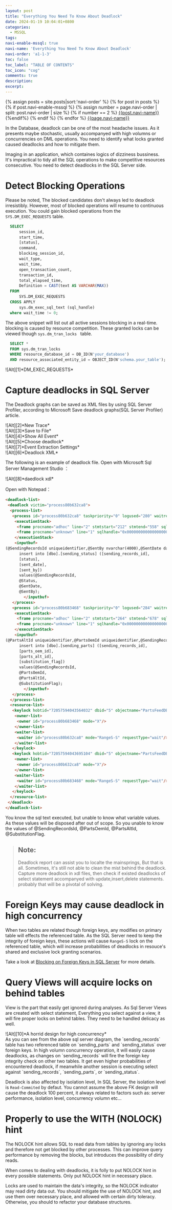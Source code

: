 ```yaml
---
layout: post
title: "Everything You Need To Know About Deadlock"
date: 2024-01-19 10:04:01+0800
categories:
  - MSSQL
tags:
navi-enable-mssql: true
navi-name: 'Everything You Need To Know About Deadlock'
navi-order: 'a1-1-3'
toc: false
toc_label: "TABLE OF CONTENTS"
toc_icon: "cog"
comments: true
description: 
excerpt: 
---
```

<!--navigation bar-->
<div class='navi-link-container'>
  {% assign posts = site.posts|sort:'navi-order' %}
  {% for post in posts %}
    {% if post.navi-enable-mssql %}
        {% assign number = page.navi-order | split: post.navi-order | size %}
        {% if number == 2 %}
            <a href="{{ site.baseurl }}{{ post.url }}" class='navi-link'>{{post.navi-name}}</a>
        {%endif%}
    {% endif %}
  {% endfor %}
<a class='navi-link' href="">{{page.navi-name}}</a>
</div>
<!--navigation bar-->

In the Database, deadlock can be one of the most headache issues. As it presents maybe stochastic, usually accompanyed with high volumns or concurrencies on DML operations. You need to identify what locks granted caused deadlocks and how to mitigate them.

Imaging in an application, which containes logics of dizziness bussiness. It's impractical to tidy all the SQL operations to make competitive resources consecutive. You need to detect deadlocks in the SQL Server side.


# Detect Blocking Operations
Please be noted, The blocked candidates don't always led to deadlock irresistibly. However, most of blocked operations will resume to continuous execution. You could gain blocked operations from the `SYS.DM_EXEC_REQUESTS` table.

```SQL
  SELECT 
      session_id, 
      start_time, 
      [status], 
      command, 
      blocking_session_id, 
      wait_type, 
      wait_time, 
      open_transaction_count, 
      transaction_id, 
      total_elapsed_time, 
      Definition = CAST(text AS VARCHAR(MAX))
  FROM 
      SYS.DM_EXEC_REQUESTS 
  CROSS APPLY 
      sys.dm_exec_sql_text (sql_handle)
  where wait_time != 0;
```

The above snippet will list out all active sessions blocking in a real-time. blocking is caused by resource competition. These granted locks can be viewed though `sys.dm_tran_locks ` table.

```SQL
  SELECT * 
  FROM sys.dm_tran_locks 
  WHERE resource_database_id = DB_ID(N'your_database') 
  AND resource_associated_entity_id = OBJECT_ID(N'schema.your_table');
```

<div class="imgcenter" markdown="1">
![Alt][1]*DM_EXEC_REQUESTS*
</div>

# Capture deadlocks in SQL Server
The Deadlock graphs can be saved as XML files by using SQL Server Profiler, according to Microsoft Save deadlock graphs(SQL Server Profiler) article. 

<div class="imgcenter" markdown="1">
![Alt][2]*New Trace*
</div>
<div class="imgcenter" markdown="1">
![Alt][3]*Save to File*
</div>
<div class="imgcenter" markdown="1">
![Alt][4]*Show All Event*
</div>
<div class="imgcenter" markdown="1">
![Alt][5]*Choose deadlock*
</div>
<div class="imgcenter" markdown="1">
![Alt][7]*Event Extraction Settings*
</div>
<div class="imgcenter" markdown="1">
![Alt][6]*Deadlock XML*
</div>

The following is an example of deadlock file. 
Open with Microsoft Sql Server Management Studio ：
<div class="imgcenter" markdown="1">
![Alt][8]*daedlock xdl*
</div>

Open with Notepad：
```html
<deadlock-list>
 <deadlock victim="process80b632ca8">
  <process-list>
   <process id="process80b632ca8" taskpriority="0" logused="280" waitresource="KEY: 5:72057594043564032 (a21f597b58d4)" waittime="4245" ownerId="91294" transactionname="INSERT" lasttranstarted="2024-01-18T09:06:28.080" XDES="0xf1b08c460" lockMode="RangeS-S" schedulerid="3" kpid="608" status="suspended" spid="109" sbid="0" ecid="0" priority="0" trancount="2" lastbatchstarted="2024-01-18T09:06:28.080" lastbatchcompleted="2024-01-18T09:06:28.077" lastattention="1900-01-01T00:00:00.077" clientapp="Core .Net SqlClient Data Provider" hostname="DESKTOP-Q52QT2Q" hostpid="23768" loginname="sa" isolationlevel="read committed (2)" xactid="91294" currentdb="5" currentdbname="PartsFeedDB" lockTimeout="4294967295" clientoption1="671088672" clientoption2="128056">
    <executionStack>
     <frame procname="adhoc" line="2" stmtstart="212" stmtend="558" sqlhandle="0x020000006262f618e4fefc26347c853745e4b0da99e0d3000000000000000000000000000000000000000000">unknown     </frame>
     <frame procname="unknown" line="1" sqlhandle="0x0000000000000000000000000000000000000000000000000000000000000000000000000000000000000000">unknown     </frame>
    </executionStack>
    <inputbuf>
(@SendingRecordsId uniqueidentifier,@SentBy nvarchar(4000),@SentDate datetime,@Status nvarchar(4000))
      insert into [dbo].[sending_status] ([sending_records_id],
      [status],
      [sent_date],
      [sent_by])
      values(@SendingRecordsId,
      @Status,
      @SentDate,
      @SentBy);
        </inputbuf>
   </process>
   <process id="process80b683468" taskpriority="0" logused="284" waitresource="KEY: 5:72057594043695104 (15e82cdcfcb9)" waittime="4206" ownerId="91293" transactionname="INSERT" lasttranstarted="2024-01-18T09:06:28.080" XDES="0xf1cb3c460" lockMode="RangeS-S" schedulerid="11" kpid="800" status="suspended" spid="123" sbid="0" ecid="0" priority="0" trancount="2" lastbatchstarted="2024-01-18T09:06:28.080" lastbatchcompleted="2024-01-18T09:06:28.077" lastattention="1900-01-01T00:00:00.077" clientapp="Core .Net SqlClient Data Provider" hostname="DESKTOP-Q52QT2Q" hostpid="23768" loginname="sa" isolationlevel="read committed (2)" xactid="91293" currentdb="5" currentdbname="PartsFeedDB" lockTimeout="4294967295" clientoption1="671088672" clientoption2="128056">
    <executionStack>
     <frame procname="adhoc" line="2" stmtstart="264" stmtend="678" sqlhandle="0x02000000a95ca716ec86845754f47f2c428b495783198ffa0000000000000000000000000000000000000000">unknown     </frame>
     <frame procname="unknown" line="1" sqlhandle="0x0000000000000000000000000000000000000000000000000000000000000000000000000000000000000000">unknown     </frame>
    </executionStack>
    <inputbuf>
(@PartsAltId uniqueidentifier,@PartsOemId uniqueidentifier,@SendingRecordsId uniqueidentifier,@SubstitutionFlag nvarchar(4000))
      insert into [dbo].[sending_parts] ([sending_records_id],
      [parts_oem_id],
      [parts_alt_id],
      [substitution_flag])
      values(@SendingRecordsId,
      @PartsOemId,
      @PartsAltId,
      @SubstitutionFlag);
        </inputbuf>
   </process>
  </process-list>
  <resource-list>
   <keylock hobtid="72057594043564032" dbid="5" objectname="PartsFeedDB.dbo.sending_parts" indexname="PK_sending_parts" id="lockf1e29ed00" mode="X" associatedObjectId="72057594043564032">
    <owner-list>
     <owner id="process80b683468" mode="X"/>
    </owner-list>
    <waiter-list>
     <waiter id="process80b632ca8" mode="RangeS-S" requestType="wait"/>
    </waiter-list>
   </keylock>
   <keylock hobtid="72057594043695104" dbid="5" objectname="PartsFeedDB.dbo.sending_status" indexname="PK_sending_status" id="lockf21faeb80" mode="X" associatedObjectId="72057594043695104">
    <owner-list>
     <owner id="process80b632ca8" mode="X"/>
    </owner-list>
    <waiter-list>
     <waiter id="process80b683468" mode="RangeS-S" requestType="wait"/>
    </waiter-list>
   </keylock>
  </resource-list>
 </deadlock>
</deadlock-list>
```

You know the sql text executed, but unable to know what variable values. As these values will be disposed after out of scope. So you unable to know the values of @SendingRecordsId, @PartsOemId, @PartsAltId, @SubstitutionFlag.

<blockquote>
<h2>Note:</h2>
Deadlock report can assist you to localte the mainsprings, But that is all. Sometimes, it's still not able to clean the mist behind the deadlock. Capture more deadlock in xdl files, then check if existed deadlocks of select statement accompanyed with update,insert,delete statements. probably that will be a pivotal of solving. 
</blockquote>

# Foreign Keys may cause deadlock in high concurrency
When two tables are related though foreign keys, any modifies on primary table will effects the referenced table. As the SQL Server need to keep the integrity of foreign keys, these actions will cause `RangeS-S` lock on the referenced table, which will increase probabilities of deadlocks in resouce's shared and exclusive lock granting scenarios.

Take a look at [Blocking on Foreign Keys in SQL Server][9] for more details.

# Query Views will acquire locks on behind tables
View is the part that easily get ignored during analyses. As Sql Server Views are created with select statement, Everything you select against a view, it will fire proper locks on behind tables. They need to be handled delicacy as well. 


<div class="imgcenter" markdown="1">
![Alt][10]*A horrid design for high concurrency*
</div>
As you can see from the above sql server diagram, the `sending_records` table has two referenced table on `sending_parts` and `sending_status` over foreign keys. In high volumn concurrency operation, it will easily cause deadlocks, as changes on `sending_records` will fire the foreign key integrity check on other two tables. It get even higher probabilities of encountered deadlock, if meanwhile another session is executing select against `sending_records`, `sending_parts`, or `sending_status`. 

Deadlock is also affected by isolation level, In SQL Server, the isolation level is `Read-Commited` by defaut. You cannot assume the above FK design will cause the deadlock 100 percent, it always related to factors such as: server performance, isolation level, concurrency volumn etc...


# Properly to use the WITH (NOLOCK) hint
The NOLOCK hint allows SQL to read data from tables by ignoring any locks and therefore not get blocked by other processes. This can improve query performance by removing the blocks, but introduces the possibility of dirty reads.

When comes to dealing with deadlocks, it is folly to put NOLOCK hint in every possible statements. Only put NOLOCK hint in necessary place.

Locks are used to maintain the data's integrity, so the NOLOCK indicator may read dirty data out. You should mitigate the use of NOLOCK hint, and use them over necessary place, and allowed with certain dirty toleracy. Otherwise, you should to refactor your database structures.



[1]: /public/img/2024-01-19-everything-you-need-to-know-about-deadlock-a.png
[2]: /public/img/2024-01-19-everything-you-need-to-know-about-deadlock-b.png
[3]: /public/img/2024-01-19-everything-you-need-to-know-about-deadlock-c.png
[4]: /public/img/2024-01-19-everything-you-need-to-know-about-deadlock-d.png
[5]: /public/img/2024-01-19-everything-you-need-to-know-about-deadlock-e.png
[6]: /public/img/2024-01-19-everything-you-need-to-know-about-deadlock-f.png
[7]: /public/img/2024-01-19-everything-you-need-to-know-about-deadlock-g.png
[8]: /public/img/2024-01-19-everything-you-need-to-know-about-deadlock-h.png
[9]: https://decipherinfosys.wordpress.com/2007/02/01/blocking-on-foreign-keys-in-sql-server/
[10]: /public/img/2024-01-19-everything-you-need-to-know-about-deadlock-i.png
